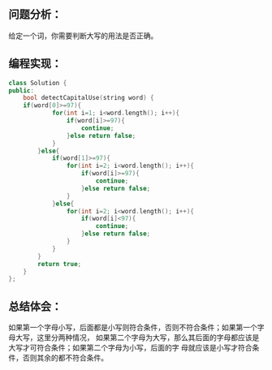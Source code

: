 ## 问题分析：
给定一个词，你需要判断大写的用法是否正确。
## 编程实现：
```c++
class Solution {
public:
    bool detectCapitalUse(string word) {
    if(word[0]>=97){
            for(int i=1; i<word.length(); i++){
                if(word[i]>=97){
                    continue;
                }else return false;
            }
        }else{
            if(word[1]>=97){
                for(int i=2; i<word.length(); i++){
                    if(word[i]>=97){
                        continue;
                    }else return false;
                }
            }else{
                for(int i=2; i<word.length(); i++){
                    if(word[i]<97){
                        continue;
                    }else return false;
                }
            }
        }
        return true;
    }
};
```
## 总结体会：
如果第一个字母小写，后面都是小写则符合条件，否则不符合条件；如果第一个字母大写，这里分两种情况，
如果第二个字母为大写，那么其后面的字母都应该是大写才可符合条件；如果第二个字母为小写，后面的字
母就应该是小写才符合条件，否则其余的都不符合条件。